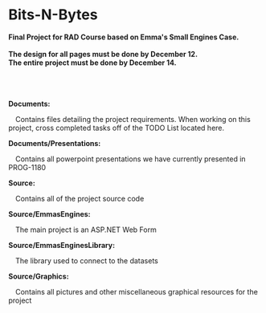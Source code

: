 # Bits-N-Bytes
<b>Final Project for RAD Course based on Emma's Small Engines Case.</b>
<br><br>
<b>The design for all pages must be done by December 12.</b>
<br>
<b>The entire project must be done by December 14.</b>
<br><br><br><br>

<b>Documents:</b>

&emsp;Contains files detailing the project requirements. When working on this project, cross completed tasks off of the TODO List located here.

<b>Documents/Presentations:</b>

&emsp;Contains all powerpoint presentations we have currently presented in PROG-1180

<b>Source:</b>

&emsp;Contains all of the project source code

<b>Source/EmmasEngines:</b>

&emsp;The main project is an ASP.NET Web Form
  
<b>Source/EmmasEnginesLibrary:</b>

&emsp;The library used to connect to the datasets

<b>Source/Graphics:</b>

&emsp;Contains all pictures and other miscellaneous graphical resources for the project
